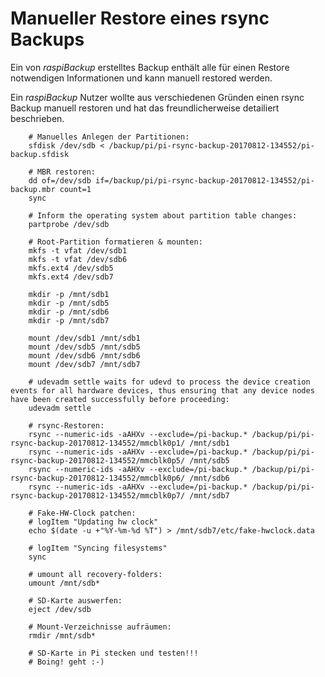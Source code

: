 # Manueller Restore eines rsync Backups

Ein von *raspiBackup* erstelltes Backup enthält alle für einen Restore
notwendigen Informationen und kann manuell restored werden.

Ein *raspiBackup* Nutzer wollte aus verschiedenen Gründen einen rsync Backup manuell
restoren und hat das freundlicherweise detailiert
beschrieben.

```
    # Manuelles Anlegen der Partitionen:
    sfdisk /dev/sdb < /backup/pi/pi-rsync-backup-20170812-134552/pi-backup.sfdisk

    # MBR restoren:
    dd of=/dev/sdb if=/backup/pi/pi-rsync-backup-20170812-134552/pi-backup.mbr count=1
    sync

    # Inform the operating system about partition table changes:
    partprobe /dev/sdb

    # Root-Partition formatieren & mounten:
    mkfs -t vfat /dev/sdb1
    mkfs -t vfat /dev/sdb6
    mkfs.ext4 /dev/sdb5
    mkfs.ext4 /dev/sdb7

    mkdir -p /mnt/sdb1
    mkdir -p /mnt/sdb5
    mkdir -p /mnt/sdb6
    mkdir -p /mnt/sdb7

    mount /dev/sdb1 /mnt/sdb1
    mount /dev/sdb5 /mnt/sdb5
    mount /dev/sdb6 /mnt/sdb6
    mount /dev/sdb7 /mnt/sdb7

    # udevadm settle waits for udevd to process the device creation events for all hardware devices, thus ensuring that any device nodes have been created successfully before proceeding:
    udevadm settle

    # rsync-Restoren:
    rsync --numeric-ids -aAHXv --exclude=/pi-backup.* /backup/pi/pi-rsync-backup-20170812-134552/mmcblk0p1/ /mnt/sdb1
    rsync --numeric-ids -aAHXv --exclude=/pi-backup.* /backup/pi/pi-rsync-backup-20170812-134552/mmcblk0p5/ /mnt/sdb5
    rsync --numeric-ids -aAHXv --exclude=/pi-backup.* /backup/pi/pi-rsync-backup-20170812-134552/mmcblk0p6/ /mnt/sdb6
    rsync --numeric-ids -aAHXv --exclude=/pi-backup.* /backup/pi/pi-rsync-backup-20170812-134552/mmcblk0p7/ /mnt/sdb7

    # Fake-HW-Clock patchen:
    # logItem "Updating hw clock"
    echo $(date -u +"%Y-%m-%d %T") > /mnt/sdb7/etc/fake-hwclock.data

    # logItem "Syncing filesystems"
    sync

    # umount all recovery-folders:
    umount /mnt/sdb*

    # SD-Karte auswerfen:
    eject /dev/sdb

    # Mount-Verzeichnisse aufräumen:
    rmdir /mnt/sdb*

    # SD-Karte in Pi stecken und testen!!!
    # Boing! geht :-)
```

[.status]: rst
[.source]: https://www.linux-tips-and-tricks.de/de/raspibackupcategoried/497-raspibackup-manueller-restore-eines-backups
[.source]: https://www.linux-tips-and-tricks.de/en/raspibackupcategorye/498-raspibackup-manual-restore

